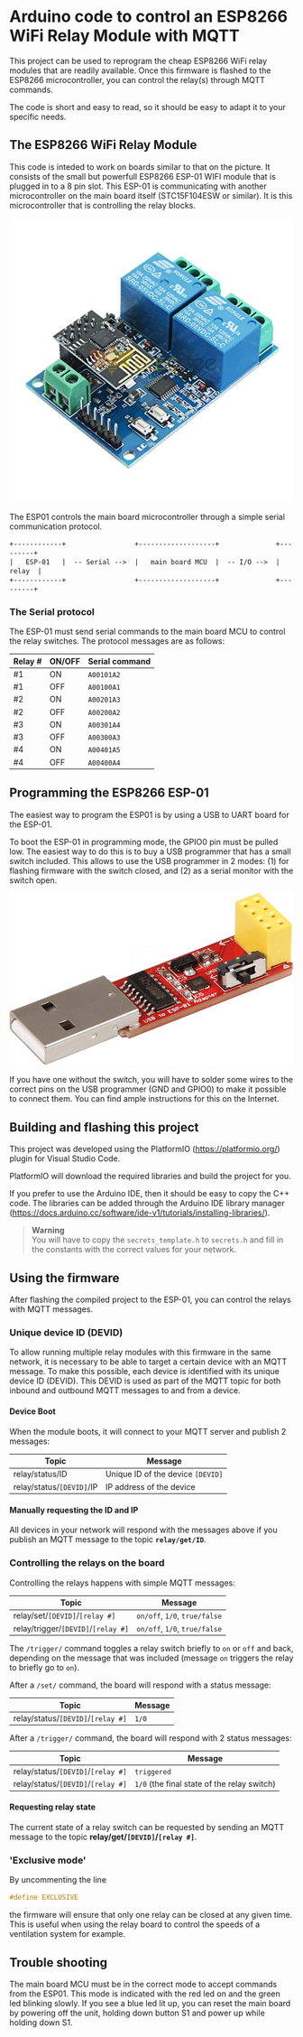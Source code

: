 # Arduino code to control an ESP8266 WiFi Relay Module with MQTT

This project can be used to reprogram the cheap ESP8266 WiFi relay modules that are readily available.
Once this firmware is flashed to the ESP8266 microcontroller, you can control the relay(s) through MQTT commands.

The code is short and easy to read, so it should be easy to adapt it to your specific needs.

## The ESP8266 WiFi Relay Module

This code is inteded to work on boards similar to that on the picture.  It consists of the small but powerfull ESP8266 ESP-01 WIFI module that is plugged in to a 8 pin slot.  This ESP-01 is communicating with another microcontroller on the main board itself (STC15F104ESW or similar).  It is this microcontroller that is controlling the relay blocks.

![The board](images/relay_esp_board.jpeg)

The ESP01 controls the main board microcontroller through a simple serial communication protocol.

```
+------------+                 +-------------------+              +---------+
|   ESP-01   |  -- Serial -->  |   main board MCU  |  -- I/O -->  |  relay  |   
+------------+                 +-------------------+              +---------+
```

### The Serial protocol

The ESP-01 must send serial commands to the main board MCU to control the relay switches.  The protocol messages are as follows:

| Relay # | ON/OFF | Serial command     |
| ----    | ----   | ----------------   |
| #1      | ON     | `A00101A2`         |
| #1      | OFF    | `A00100A1`         |
| #2      | ON     | `A00201A3`         |
| #2      | OFF    | `A00200A2`         |
| #3      | ON     | `A00301A4`         |
| #3      | OFF    | `A00300A3`         |
| #4      | ON     | `A00401A5`         |
| #4      | OFF    | `A00400A4`         |


## Programming the ESP8266 ESP-01

The easiest way to program the ESP01 is by using a USB to UART board for the ESP-01.

To boot the ESP-01 in programming mode, the GPIO0 pin must be pulled low.  The easiest way to do this is to buy a USB programmer that has a small switch included. This allows to use the USB programmer in 2 modes: (1) for flashing firmware with the switch closed, and (2) as a serial monitor with the switch open.

![USB programmer](images/esp_usb_programmer.png)

If you have one without the switch, you will have to solder some wires to the correct pins on the USB programmer (GND and GPIO0) to make it possible to connect them. You can find ample instructions for this on the Internet.

## Building and flashing this project

This project was developed using the PlatformIO (https://platformio.org/) plugin for Visual Studio Code.

PlatformIO will download the required libraries and build the project for you.

If you prefer to use the Arduino IDE, then it should be easy to copy the C++ code.  The libraries can be added through the Arduino IDE library manager (https://docs.arduino.cc/software/ide-v1/tutorials/installing-libraries/).

> **Warning**   
> You will have to copy the `secrets_template.h` to `secrets.h` and fill in the constants with the correct values for your network.  

## Using the firmware

After flashing the compiled project to the ESP-01, you can control the relays with MQTT messages. 

### Unique device ID (DEVID)

To allow running multiple relay modules with this firmware in the same network, it is necessary to be able to target a certain device with an MQTT message.  To make this possible, each device is identified with its unique device ID (DEVID).   This DEVID is used as part of the MQTT topic for both inbound and outbound MQTT messages to and from a device.

#### Device Boot 

When the module boots, it will connect to your MQTT server and publish 2 messages:

| Topic                      | Message                                        |
| -----                      | -------                                        |
| relay/status/ID            | Unique ID of the device `[DEVID]`              |
| relay/status/`[DEVID]`/IP  | IP address of the device                       | 

#### Manually requesting the ID and IP 

All devices in your network will respond with the messages above if you publish an MQTT message to the topic **`relay/get/ID`**.

### Controlling the relays on the board

Controlling the relays happens with simple MQTT messages:

| Topic                               | Message                                        |
| -----                               | -------                                        |
| relay/set/`[DEVID]`/`[relay #]`     | `on/off`, `1/0`, `true/false`                  |
| relay/trigger/`[DEVID]`/`[relay #]` |  `on/off`, `1/0`, `true/false`                 | 


The `/trigger/` command toggles a relay switch briefly to `on` or `off` and back, depending on the message that was included (message `on` triggers the relay to briefly go to `on`).

After a `/set/` command, the board will respond with a status message:

| Topic                                  | Message                                        |
| -----                                  | -------                                        |
| relay/status/`[DEVID]`/`[relay #]`     | `1/0`                                          |

After a `/trigger/` command, the board will respond with 2 status messages:

| Topic                                  | Message                                        |
| -----                                  | -------                                        |
| relay/status/`[DEVID]`/`[relay #]`     | `triggered`                                    |
| relay/status/`[DEVID]`/`[relay #]`     | `1/0` (the final state of the relay switch)    |


#### Requesting relay state 

The current state of a relay switch can be requested by sending an MQTT message to the topic **relay/get/`[DEVID]`/`[relay #]`**.


### 'Exclusive mode'

By uncommenting the line
```C
#define EXCLUSIVE
```
the firmware will ensure that only one relay can be closed at any given time.  This is useful when using the relay board to control the speeds of a ventilation system for example.

## Trouble shooting

The main board MCU must be in the correct mode to accept commands from the ESP01.  This mode is indicated with the red led on and the green led blinking slowly.  If you see a blue led lit up, you can reset the main board by powering off the unit, holding down button S1 and power up while holding down S1.


